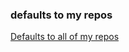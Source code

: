 ### defaults to my repos
[Defaults to all of my repos](https://docs.github.com/en/github/building-a-strong-community/creating-a-default-community-health-file)
